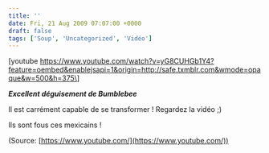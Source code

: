 ```yaml
---
title: ''
date: Fri, 21 Aug 2009 07:07:00 +0000
draft: false
tags: ['Soup', 'Uncategorized', 'Vidéo']
---
```


\[youtube https://www.youtube.com/watch?v=yG8CUHGb1Y4?feature=oembed&enablejsapi=1&origin=http://safe.txmblr.com&wmode=opaque&w=500&h=375\]

**_Excellent déguisement de Bumblebee_**

Il est carrément capable de se transformer ! Regardez la vidéo ;)

Ils sont fous ces mexicains !

(Source: [https://www.youtube.com/](https://www.youtube.com/))